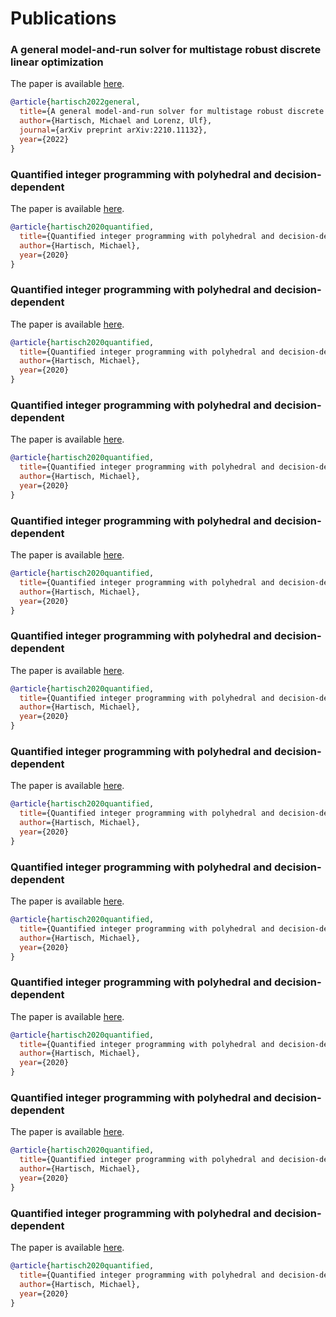 # Publications

### A general model-and-run solver for multistage robust discrete linear optimization

The paper is available <a href="https://arxiv.org/abs/2210.11132" target="_blank">here</a>.

```bibtex
@article{hartisch2022general,
  title={A general model-and-run solver for multistage robust discrete linear optimization},
  author={Hartisch, Michael and Lorenz, Ulf},
  journal={arXiv preprint arXiv:2210.11132},
  year={2022}
}
```

### Quantified integer programming with polyhedral and decision-dependent

The paper is available <a href="https://dspace.ub.uni-siegen.de/handle/ubsi/1705" target="_blank">here</a>.

```bibtex
@article{hartisch2020quantified,
  title={Quantified integer programming with polyhedral and decision-dependent uncertainty},
  author={Hartisch, Michael},
  year={2020}
}
```

### Quantified integer programming with polyhedral and decision-dependent

The paper is available <a href="https://dspace.ub.uni-siegen.de/handle/ubsi/1705" target="_blank">here</a>.

```bibtex
@article{hartisch2020quantified,
  title={Quantified integer programming with polyhedral and decision-dependent uncertainty},
  author={Hartisch, Michael},
  year={2020}
}
```

### Quantified integer programming with polyhedral and decision-dependent

The paper is available <a href="https://dspace.ub.uni-siegen.de/handle/ubsi/1705" target="_blank">here</a>.

```bibtex
@article{hartisch2020quantified,
  title={Quantified integer programming with polyhedral and decision-dependent uncertainty},
  author={Hartisch, Michael},
  year={2020}
}
```

### Quantified integer programming with polyhedral and decision-dependent

The paper is available <a href="https://dspace.ub.uni-siegen.de/handle/ubsi/1705" target="_blank">here</a>.

```bibtex
@article{hartisch2020quantified,
  title={Quantified integer programming with polyhedral and decision-dependent uncertainty},
  author={Hartisch, Michael},
  year={2020}
}
```

### Quantified integer programming with polyhedral and decision-dependent

The paper is available <a href="https://dspace.ub.uni-siegen.de/handle/ubsi/1705" target="_blank">here</a>.

```bibtex
@article{hartisch2020quantified,
  title={Quantified integer programming with polyhedral and decision-dependent uncertainty},
  author={Hartisch, Michael},
  year={2020}
}
```

### Quantified integer programming with polyhedral and decision-dependent

The paper is available <a href="https://dspace.ub.uni-siegen.de/handle/ubsi/1705" target="_blank">here</a>.

```bibtex
@article{hartisch2020quantified,
  title={Quantified integer programming with polyhedral and decision-dependent uncertainty},
  author={Hartisch, Michael},
  year={2020}
}
```

### Quantified integer programming with polyhedral and decision-dependent

The paper is available <a href="https://dspace.ub.uni-siegen.de/handle/ubsi/1705" target="_blank">here</a>.

```bibtex
@article{hartisch2020quantified,
  title={Quantified integer programming with polyhedral and decision-dependent uncertainty},
  author={Hartisch, Michael},
  year={2020}
}
```

### Quantified integer programming with polyhedral and decision-dependent

The paper is available <a href="https://dspace.ub.uni-siegen.de/handle/ubsi/1705" target="_blank">here</a>.

```bibtex
@article{hartisch2020quantified,
  title={Quantified integer programming with polyhedral and decision-dependent uncertainty},
  author={Hartisch, Michael},
  year={2020}
}
```

### Quantified integer programming with polyhedral and decision-dependent

The paper is available <a href="https://dspace.ub.uni-siegen.de/handle/ubsi/1705" target="_blank">here</a>.

```bibtex
@article{hartisch2020quantified,
  title={Quantified integer programming with polyhedral and decision-dependent uncertainty},
  author={Hartisch, Michael},
  year={2020}
}
```

### Quantified integer programming with polyhedral and decision-dependent

The paper is available <a href="https://dspace.ub.uni-siegen.de/handle/ubsi/1705" target="_blank">here</a>.

```bibtex
@article{hartisch2020quantified,
  title={Quantified integer programming with polyhedral and decision-dependent uncertainty},
  author={Hartisch, Michael},
  year={2020}
}
```